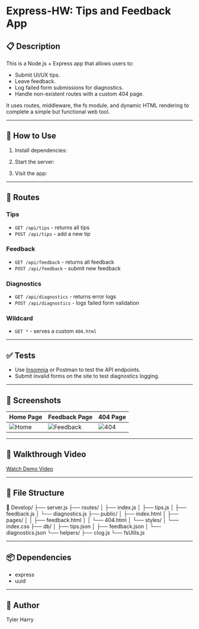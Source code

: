 # Express-HW: Tips and Feedback App

## 📋 Description
This is a Node.js + Express app that allows users to:
- Submit UI/UX tips.
- Leave feedback.
- Log failed form submissions for diagnostics.
- Handle non-existent routes with a custom 404 page.

It uses routes, middleware, the fs module, and dynamic HTML rendering to complete a simple but functional web tool.

---

## 🚀 How to Use

1. Install dependencies:

2. Start the server:

3. Visit the app:

---

## 🧪 Routes

### Tips
- `GET /api/tips` - returns all tips
- `POST /api/tips` - add a new tip

### Feedback
- `GET /api/feedback` - returns all feedback
- `POST /api/feedback` - submit new feedback

### Diagnostics
- `GET /api/diagnostics` - returns error logs
- `POST /api/diagnostics` - logs failed form validation

### Wildcard
- `GET *` - serves a custom `404.html`

---

## ✅ Tests
- Use [Insomnia](https://insomnia.rest/) or Postman to test the API endpoints.
- Submit invalid forms on the site to test diagnostics logging.

---

## 📸 Screenshots

| Home Page | Feedback Page | 404 Page |
|-----------|----------------|-----------|
| ![Home](./assets/screenshots/home.png) | ![Feedback](./assets/screenshots/feedback.png) | ![404](./assets/screenshots/404.png) |

---

## 🎥 Walkthrough Video
[Watch Demo Video](https://your-video-link-here.com)

---

## 📁 File Structure

📁 Develop/ ├── server.js ├── routes/ │ ├── index.js │ ├── tips.js │ ├── feedback.js │ └── diagnostics.js ├── public/ │ ├── index.html │ ├── pages/ │ │ ├── feedback.html │ │ └── 404.html │ └── styles/ │ └── index.css ├── db/ │ ├── tips.json │ ├── feedback.json │ └── diagnostics.json └── helpers/ ├── clog.js └── fsUtils.js

---

## 📦 Dependencies
- express
- uuid

---

## 🧠 Author
Tyler Harry

